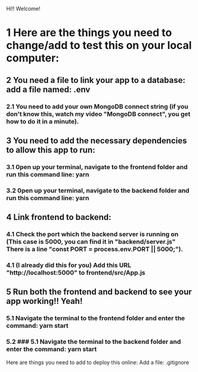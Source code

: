 Hi!! Welcome!

# 1 Here are the things you need to change/add to test this on your local computer: 
## 2 You need a file to link your app to a database: add a file named: .env
### 2.1 You need to add your own MongoDB connect string (if you don't know this, watch my video "MongoDB connect", you get how to do it in a minute).
## 3 You need to add the necessary dependencies to allow this app to run:
### 3.1 0pen up your terminal, navigate to the frontend folder and run this command line: yarn
### 3.2 0pen up your terminal, navigate to the backend folder and run this command line: yarn
## 4 Link frontend to backend:
### 4.1 Check the port which the backend server is running on (This case is 5000, you can find it in "backend/server.js" There is a line "const PORT = process.env.PORT || 5000;").
### 4.1 (I already did this for you) Add this URL "http://localhost:5000" to frontend/src/App.js 
## 5 Run both the frontend and backend to see your app working!! Yeah!
### 5.1 Navigate the terminal to the frontend folder and enter the command: yarn start
### 5.2 ### 5.1 Navigate the terminal to the backend folder and enter the command: yarn start

Here are things you need to add to deploy this online: 
Add a file: .gitignore
